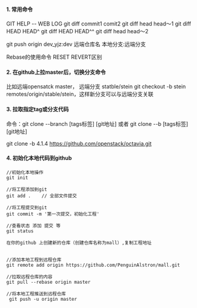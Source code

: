 #### 1. 常用命令

GIT HELP -- WEB LOG
git diff  commit1   comit2
git diff  head  head～1
git diff HEAD  HEAD^
git diff HEAD  HEAD^^
git diff  head  head～2

git push origin  dev_yjz:dev
             远端仓库名  本地分支:远端分支



Rebase的使用命令
RESET  REVERT区别



#### 2. 在github上拉master后，切换分支命令

比如远端opensatck  master， 远端分支 statble/stein
git checkout -b stein remotes/origin/stable/stein，这样新分支可以与远端分支关联

#### 3. 拉取指定tag或分支代码
命令：git clone --branch [tags标签] [git地址] 或者 git clone --b [tags标签] [git地址]

git clone -b 4.1.4 https://github.com/openstack/octavia.git



#### 4. 初始化本地代码到github

```
//初始化本地操作
git init
 
//将工程添加到git
git add .    // 全部文件提交
 
//将工程提交到git
git commit -m '第一次提交，初始化工程'
 
//查看状态 添加 提交 等
git status

在你的github 上创建新的仓库（创建仓库名称为mall）,复制工程地址


//添加本地工程到远程仓库
git remote add origin https://github.com/PenguinAlstron/mall.git

//拉取远程仓库的内容
git pull --rebase origin master

//将本地工程推送到远程仓库
 git push -u origin master
 

```









